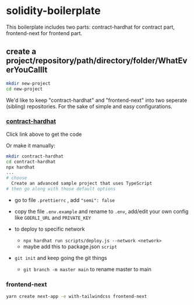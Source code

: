 # solidity-boilerplate
This boilerplate includes two parts: contract-hardhat for contract part, frontend-next for frontend part.

## create a project/repository/path/directory/folder/WhatEverYouCallIt

```sh
mkdir new-project
cd new-project
```

We'd like to keep "contract-hardhat" and "frontend-next" into two seperate (sibling) repositories. For the sake of simple and easy configurations.

### [contract-hardhat](https://github.com/Ding-Fan/solidity-boilerplate-contract-hardhat)

Click link above to get the code

Or make it manually:

```sh
mkdir contract-hardhat
cd contract-hardhat
npx hardhat
...
# choose
  Create an advanced sample project that uses TypeScript
# then go along with those default options
```

- go to file `.prettierrc` , add `"semi": false`

- copy the file `.env.example` and rename to `.env`, add/edit your own config like `GOERLI_URL` and `PRIVATE_KEY`

- to deploy to specific network
  - `npx hardhat run scripts/deploy.js --network <network>`
  - maybe add this to package.json `script`

- `git init` and keep going the git things
  - `git branch -m master main` to rename master to main

### frontend-next

```sh
yarn create next-app -e with-tailwindcss frontend-next
```
